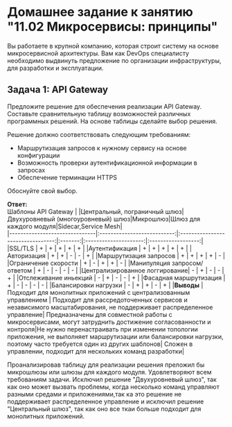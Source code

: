# Домашнее задание к занятию "11.02 Микросервисы: принципы"
 
Вы работаете в крупной компанию, которая строит систему на основе микросервисной архитектуры.
Вам как DevOps специалисту необходимо выдвинуть предложение по организации инфраструктуры, для разработки и эксплуатации.

## Задача 1: API Gateway 

Предложите решение для обеспечения реализации API Gateway. Составьте сравнительную таблицу возможностей различных программных решений. На основе таблицы сделайте выбор решения.

Решение должно соответствовать следующим требованиям:
- Маршрутизация запросов к нужному сервису на основе конфигурации
- Возможность проверки аутентификационной информации в запросах
- Обеспечение терминации HTTPS

Обоснуйте свой выбор.    

  **Ответ:**   
                                                                                    Шаблоны API Gateway
  |                               |Центральный, пограничный шлюз|Двухуровневый (многоуровневый) шлюз|Микрошлюз|Шлюз для каждого модуля|Sidecar,Service Mesh|    
  |-------------------------------|:---------------------------:|:---------------------------------:|:-------:|:---------------------:|:------------------:|       
  |SSL/TLS                        |             +               |                +                  |    +    |           +           |           +        |
  |Аутентификация                 |             +               |                +                  |    +    |           +           |           +        |
  |Авторизация                    |             +               |                +                  |    -    |           -           |           +        |
  |Маршрутизация запросов         |             +               |                +                  |    +    |           +           |           -        |
  |Ограничение скорости           |             +               |                -                  |    +    |           +           |           -        |
  |Манипуляция запросом/ответом   |             +               |                -                  |    -    |           -           |           -        |
  |Централизированное логгирование|             -               |                +                  |    -    |           -           |           +        | 
  |Отслеживание иньекций          |             -               |                +                  |    -    |           -           |           +        |
  |Фасадная маршрутизация         |             +               |                -                  |    -    |           -           |           -        |
  |Балансировки нагрузки          |             -               |                +                  |    +    |           -           |           +        |
  |**Выводы**                     | Подходит для монолитных приложений с централизованным управлением | Подходит для рассредоточенных сервисов и независимого масштабирования, не поддерживает распределенное управление| Предназначены для совместной работы с микросервисами, могут затруднить достижение согласованности и контроля|Не нужно перенастраивать при изменении топологии приложения, не выполняет маршрутизации или балансировки нагрузки, поэтому часто требуется  один из других шаблонов| Сложен в управлении, подходит для нескольких команд разработки|   
  
  Проанализировав таблицу для реализации решения преложил бы микрошлюзы или шлюзы для каждого модуля. Удовлетворяют всем требованиям задачи. Исключил решение "Двухуровневый шлюз", так как оно может вызвать проблемы, когда несколько команд управляют разными средами и приложениями,так ка это решение не поддерживает распределенное управление и исключил решение "Центральный шлюз", так как оно все ткаи больше подходит для монолитных приложений.
  
